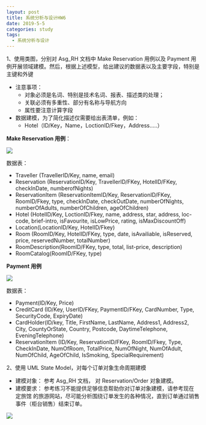 ```yaml
---
layout: post
title: 系统分析与设计HW6
date: 2019-5-5
categories: study
tags:
  - 系统分析与设计
---
```


1、使用类图，分别对 Asg_RH 文档中 Make Reservation 用例以及 Payment 用例开展领域建模。然后，根据上述模型，给出建议的数据表以及主要字段，特别是主键和外键

- 注意事项：
  - 对象必须是名词、特别是技术名词、报表、描述类的处理；
  - 关联必须有多重性、部分有名称与导航方向
  - 属性要注意计算字段
- 数据建模，为了简化描述仅需要给出表清单，例如：
  - Hotel（ID/Key，Name，LoctionID/Fkey，Address…..）

**Make Reservation 用例**：

![](http://m.qpic.cn/psb?/V148DVWB1JByhH/Il7OkVpAqOHDMK8ccY3Aa6QaaPBcigSE2RU3Dk2cY2g!/b/dL4AAAAAAAAA&bo=hwQ4BAAAAAADF40!&rf=viewer_4)

 数据表：

- Traveller (TravellerID/Key, name, email)
- Reservation (ReservationID/Key, TravellerID/FKey, HotelID/FKey, checkInDate, numberofNights)
- ReservationItem (ReservationItemID/Key, ReservationID/FKey, RoomID/Fkey, type, checkInDate, checkOutDate, numberOfNights, numberOfAdults, numberOfChildren, ageOfChildren)
- Hotel (HotelID/Key, LoctionID/Fkey, name, address, star, address, loc-code, brief-intro, isFavourite, isLowPrice, rating, isMaxDiscountOff)
- Location(LocationID/Key, HotelID/Fkey)
- Room (RoomID/Key, HotelID/FKey, type, date, isAvailiable, isReserved, price, reservedNumber, totalNumber)
- RoomDescription(RoomID/FKey, type, total, list-price, description)
- RoomCatalog(RoomID/FKey, type)

**Payment 用例**

![](http://m.qpic.cn/psb?/V148DVWB1JByhH/eRQ4NKkVGrseIlX*.NgGZQLpxOuBgwutj5coWf6kJLA!/b/dLgAAAAAAAAA&bo=YgO3AQAAAAADF.U!&rf=viewer_4)

数据表：

- Payment(ID/Key, Price)
- CreditCard (ID/Key, UserID/FKey, PaymentID/FKey, CardNumber, Type, SecurityCode, ExpiryDate)
- CardHolder(ID/key, Title, FirstName, LastName, Address1, Address2, City, CountyOrState, Country, Postcode, DaytimeTelephone, EveningTelephone)
- ReservationItem (ID/Key, ReservationID/FKey, RoomID/Fkey, Type, CheckInDate, NumOfRoom, TotalPrice, NumOfNight, NumOfAdult, NumOfChild, AgeOfChild, IsSmoking, SpecialRequirement)



2、使用 UML State Model，对每个订单对象生命周期建模

- 建模对象： 参考 Asg_RH 文档， 对 Reservation/Order 对象建模。
- 建模要求： 参考练习不能提供足够信息帮助你对订单对象建模，请参考现在 定旅馆 的旅游网站，尽可能分析围绕订单发生的各种情况，直到订单通过销售事件（柜台销售）结束订单。

![](http://a3.qpic.cn/psb?/V148DVWB1JByhH/QzyHNPDuCNokKR2Q6FNf879drlxp545qKbsU9ow3Aqs!/b/dL4AAAAAAAAA&ek=1&kp=1&pt=0&bo=9wM6AQAAAAADF*0!&tl=1&vuin=42717005&tm=1561554000&sce=60-2-2&rf=viewer_4)